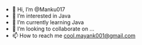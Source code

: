 - 👋 Hi, I’m @Manku017
- 👀 I’m interested in Java 
- 🌱 I’m currently learning Java
- 💞️ I’m looking to collaborate on ...
- 📫 How to reach me cool.mayank001@gmail.com
<!---
Manku017/Manku017 is a ✨ special ✨ repository because its `README.md` (this file) appears on your GitHub profile.
You can click the Preview link to take a look at your changes.
--->
